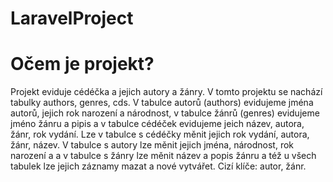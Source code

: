 # LaravelProject
# Očem je projekt?
Projekt eviduje cédéčka a jejich autory a žánry. V tomto projektu se nachází tabulky authors, genres, cds. V tabulce autorů (authors) evidujeme jména autorů, jejich rok narození a národnost, v tabulce žánrů (genres) evidujeme jméno žánru a pipis a v tabulce cédéček evidujeme jeich název, autora, žánr, rok vydání.
Lze v tabulce s cédéčky měnit jejich rok vydání, autora, žánr, název. V tabulce s autory lze měnit jejich jména, národnost, rok narození a a v tabulce s žánry lze měnit název a popis žánru a též u všech tabulek lze jejich záznamy mazat a nové vytvářet.
Cizí klíče: autor, žánr.
